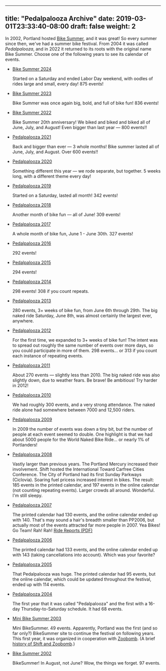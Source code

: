 
---
title: "Pedalpalooza Archive"
date: 2019-03-01T23:33:40-08:00
draft: false
weight: 2
---

[comment]: <> (aka, That Fun Thing We Do Every June)

In 2002, Portland hosted [Bike Summer](https://criticalmass.wikia.com/wiki/Bike_Summer!), and it was great! So every summer since then, we've had a summer bike festival. From 2004 it was called <dfn>Pedalpalooza</dfn>, and in 2022 it returned to its roots with the original name Bike Summer. Choose one of the following years to see its calendar of events.

*   [Bike Summer 2024](/archive/pedalpalooza/pedalpalooza-2024/)

    Started on a Saturday and ended Labor Day weekend, with oodles of rides large and small, every day! 875 events!

*   [Bike Summer 2023](/archive/pedalpalooza/pedalpalooza-2023/)

    Bike Summer was once again big, bold, and full of bike fun! 836 events!

*   [Bike Summer 2022](/archive/pedalpalooza/pedalpalooza-2022/)

    Bike Summer 20th anniversary! We biked and biked and biked all of June, July, and August! Even bigger than last year — 800 events!!

*   [Pedalpalooza 2021](/archive/pedalpalooza/pedalpalooza-2021/)

    Back and bigger than ever — 3 whole months! Bike summer lasted all of June, July, and August. Over 600 events!!

*   [Pedalpalooza 2020](/archive/pedalpalooza/pedalpalooza-2020/)

    Something different this year — we rode separate, but together. 5 weeks long, with a different theme every day!

*   [Pedalpalooza 2019](/archive/pedalpalooza/pedalpalooza-2019/)

    Started on a Saturday, lasted all month! 342 events!

*   [Pedalpalooza 2018](/archive/pedalpalooza/pedalpalooza-2018/)

    Another month of bike fun — all of June! 309 events!

*   [Pedalpalooza 2017](/archive/pedalpalooza/pedalpalooza-2017/)

    A whole month of bike fun, June 1 - June 30th. 327 events!

*   [Pedalpalooza 2016](/archive/pedalpalooza/pedalpalooza-2016/)

    292 events!

*   [Pedalpalooza 2015](/archive/pedalpalooza/pedalpalooza-2015/)

    294 events!

*   [Pedalpalooza 2014](/archive/pedalpalooza/pedalpalooza-2014/)

    298 events! 308 if you count repeats.

*   [Pedalpalooza 2013](/archive/pedalpalooza/pedalpalooza-2013/)

    280 events, 3+ weeks of bike fun, from June 6th through 29th. The big naked ride Saturday, June 8th, was almost certainly the largest ever, anywhere.

*   [Pedalpalooza 2012](/archive/pedalpalooza/pedalpalooza-2012/)

    For the first time, we expanded to 3+ weeks of bike fun! The intent was to spread out roughly the same number of events over more days, so you could participate in more of them. 298 events... or 313 if you count each instance of repeating events.

*   [Pedalpalooza 2011](/archive/pedalpalooza/pedalpalooza-2011/)

    About 270 events — slightly less than 2010\. The big naked ride was also slightly down, due to weather fears. Be brave! Be ambitious! Try harder in 2012!

*   [Pedalpalooza 2010](/archive/pedalpalooza/pedalpalooza-2010/)

    We had roughly 300 events, and a very strong attendance. The naked ride alone had somewhere between 7000 and 12,500 riders.

*   [Pedalpalooza 2009](/archive/pedalpalooza/pedalpalooza-2009/)

    In 2009 the number of events was down a tiny bit, but the number of people at each event seemed to double. One highlight is that we had about 5000 people for the World Naked Bike Ride... or nearly 1% of Portlanders!

*   [Pedalpalooza 2008](/archive/pedalpalooza/pedalpalooza-2008/)

    Vastly larger than previous years. The Portland Mercury increased their involvement. Shift hosted the International Toward Carfree Cities Conference. The City of Portland had its first Sunday Parkways (Ciclovia). Soaring fuel pricess increased interest in bikes. The result: 185 events in the printed calendar, and 197 events in the online calendar (not counting repeating events). Larger crowds all around. Wonderful. I'm still sleepy.

*   [Pedalpalooza 2007](/archive/pedalpalooza/pedalpalooza-2007/)

    The printed calendar had 130 events, and the online calendar ended up with 140\. That's may sound a hair's breadth smaller than PP2006, but actually most of the events attracted far more people in 2007\. Yea Bikes! Go Team! Rah! Rah! [Ride Reports (PDF)](http://www.shift2bikes.org/pedalpalooza/ridereports/pp_reports_2007.pdf)

*   [Pedalpalooza 2006](/archive/pedalpalooza/pedalpalooza-2006/)

    The printed calendar had 133 events, and the online calendar ended up with 143 (taking cancellations into account). Which was your favorite?

*   [Pedalpalooza 2005](/archive/pedalpalooza/pedalpalooza-2005/)

    That Pedalpalooza was huge. The printed calendar had 95 events, but the online calendar, which could be updated throughout the festival, ended up with 114 events.

*   [Pedalpalooza 2004](/archive/pedalpalooza/pedalpalooza-2004/)

    The first year that it was called "Pedalpalooza" and the first with a 16-day Thursday-to-Saturday schedule. It had 68 events.

*   [Mini Bike Summer 2003](/archive/pedalpalooza/pedalpalooza-2003/)

    Mini BikeSummer. 49 events. Apparently, Portland was the first (and so far only?) BikeSummer site to continue the festival on following years. This first year, it was organized in cooperation with [Zoobomb](https://www.zoobombpdx.org/). (A brief [history of Shift and Zoobomb](/archive/shift-and-zoobomb-history/).)

*   [Bike Summer 2002](/archive/pedalpalooza/pedalpalooza-2002/)

    BikeSummer! In August, not June? Wow, the things we forget. 97 events.
